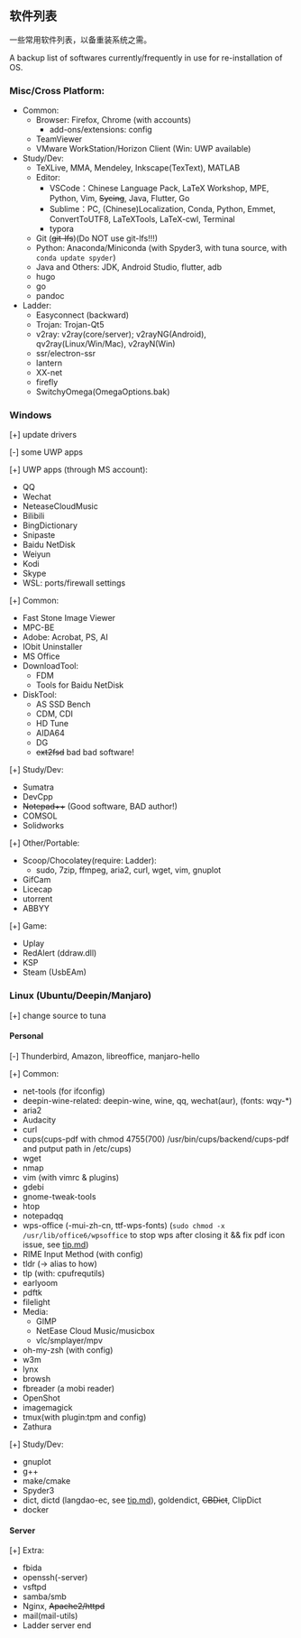 ## 软件列表
一些常用软件列表，以备重装系统之需。

A backup list of softwares currently/frequently in use for re-installation of OS.

### Misc/Cross Platform: 
   - Common:
      - Browser: Firefox, Chrome (with accounts)
         - add-ons/extensions: config
      - TeamViewer
      - VMware WorkStation/Horizon Client (Win: UWP available)
   - Study/Dev: 
      - TeXLive, MMA, Mendeley, Inkscape(TexText), MATLAB
      - Editor: 
         - VSCode：Chinese Language Pack, LaTeX Workshop, MPE, Python, Vim, ~~Sycing~~, Java, Flutter, Go
         - Sublime：PC, (Chinese)Localization, Conda, Python, Emmet, ConvertToUTF8, LaTeXTools, LaTeX-cwl, Terminal
         - typora
      - Git (~~git-lfs~~)(Do NOT use git-lfs!!!)
      - Python: Anaconda/Miniconda (with Spyder3, with tuna source, with `` conda update spyder ``)
      - Java and Others: JDK, Android Studio, flutter, adb
      - hugo
      - go
      - pandoc
   - Ladder: 
      - Easyconnect (backward)
      - Trojan: Trojan-Qt5
      - v2ray: v2ray(core/server); v2rayNG(Android), qv2ray(Linux/Win/Mac), v2rayN(Win)
      - ssr/electron-ssr
      - lantern
      - XX-net
      - firefly
      - SwitchyOmega(OmegaOptions.bak)

### Windows
[+] update drivers

[-] some UWP apps

[+] UWP apps (through MS account): 
   - QQ
   - Wechat
   - NeteaseCloudMusic
   - Bilibili
   - BingDictionary
   - Snipaste
   - Baidu NetDisk
   - Weiyun
   - Kodi
   - Skype
   - WSL: ports/firewall settings

[+] Common: 
   - Fast Stone Image Viewer
   - MPC-BE
   - Adobe: Acrobat, PS, AI
   - IObit Uninstaller
   - MS Office
   - DownloadTool: 
      - FDM
      - Tools for Baidu NetDisk
   - DiskTool:
      - AS SSD Bench
      - CDM, CDI
      - HD Tune
      - AIDA64
      - DG
      - ~~ext2fsd~~ bad bad software!

[+] Study/Dev: 
   - Sumatra
   - DevCpp
   - ~~Notepad++~~ (Good software, BAD author!)
   - COMSOL
   - Solidworks

[+] Other/Portable: 
   - Scoop/Chocolatey(require: Ladder): 
      - sudo, 7zip, ffmpeg, aria2, curl, wget, vim, gnuplot
   - GifCam
   - Licecap
   - utorrent
   - ABBYY

[+] Game: 
   - Uplay
   - RedAlert (ddraw.dll)
   - KSP
   - Steam (UsbEAm)

### Linux (Ubuntu/Deepin/Manjaro)
[+] change source to tuna

#### Personal
[-] Thunderbird, Amazon, libreoffice, manjaro-hello

[+] Common: 
   - net-tools (for ifconfig)
   - deepin-wine-related: deepin-wine, wine, qq, wechat(aur), (fonts: wqy-\*)
   - aria2
   - Audacity
   - curl
   - cups(cups-pdf with chmod 4755(700) /usr/bin/cups/backend/cups-pdf and putput path in /etc/cups)
   - wget
   - nmap
   - vim (with vimrc & plugins)
   - gdebi
   - gnome-tweak-tools
   - htop
   - notepadqq
   - wps-office (-mui-zh-cn, ttf-wps-fonts) (`` sudo chmod -x /usr/lib/office6/wpsoffice `` to stop wps after closing it && fix pdf icon issue, see [tip.md](tip.md))
   - RIME Input Method (with config)
   - tldr (-> alias to how)
   - tlp (with: cpufrequtils)
   - earlyoom
   - pdftk
   - filelight
   - Media: 
      - GIMP
      - NetEase Cloud Music/musicbox
      - vlc/smplayer/mpv
   - oh-my-zsh (with config)
   - w3m
   - lynx
   - browsh
   - fbreader (a mobi reader)
   - OpenShot
   - imagemagick
   - tmux(with plugin:tpm and config)
   - Zathura

[+] Study/Dev: 
   - gnuplot
   - g++
   - make/cmake
   - Spyder3
   - dict, dictd (langdao-ec, see [tip.md](tip.md)), goldendict, ~~CBDict~~, ClipDict
   - docker 

#### Server
[+] Extra: 
   - fbida
   - openssh(-server)
   - vsftpd
   - samba/smb
   - Nginx, ~~Apache2/httpd~~
   - mail(mail-utils)
   - Ladder server end
